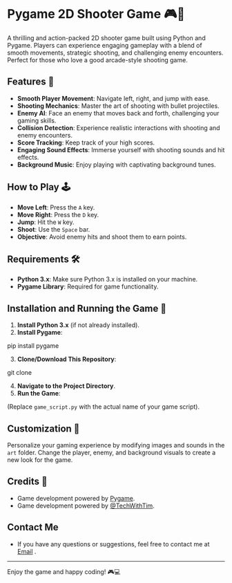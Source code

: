 # Pygame 2D Shooter Game 🎮🔫

A thrilling and action-packed 2D shooter game built using Python and Pygame. Players can experience engaging gameplay with a blend of smooth movements, strategic shooting, and challenging enemy encounters. Perfect for those who love a good arcade-style shooting game.

## Features 🌟

- **Smooth Player Movement**: Navigate left, right, and jump with ease.
- **Shooting Mechanics**: Master the art of shooting with bullet projectiles.
- **Enemy AI**: Face an enemy that moves back and forth, challenging your gaming skills.
- **Collision Detection**: Experience realistic interactions with shooting and enemy encounters.
- **Score Tracking**: Keep track of your high scores.
- **Engaging Sound Effects**: Immerse yourself with shooting sounds and hit effects.
- **Background Music**: Enjoy playing with captivating background tunes.

## How to Play 🕹️

- **Move Left**: Press the `A` key.
- **Move Right**: Press the `D` key.
- **Jump**: Hit the `W` key.
- **Shoot**: Use the `Space` bar.
- **Objective**: Avoid enemy hits and shoot them to earn points.

## Requirements 🛠️

- **Python 3.x**: Make sure Python 3.x is installed on your machine.
- **Pygame Library**: Required for game functionality.

## Installation and Running the Game 🚀

1. **Install Python 3.x** (if not already installed).
2. **Install Pygame**:

pip install pygame

3. **Clone/Download This Repository**:

git clone

4. **Navigate to the Project Directory**.
5. **Run the Game**:

(Replace `game_script.py` with the actual name of your game script).

## Customization 🎨

Personalize your gaming experience by modifying images and sounds in the `art` folder. Change the player, enemy, and background visuals to create a new look for the game.

## Credits 👏

- Game development powered by [Pygame](https://www.pygame.org/news).
- Game development powered by [@TechWithTim](https://www.youtube.com/@TechWithTim/videos).

## Contact Me

- If you have any questions or suggestions, feel free to contact me at [Email](mailto:saadshaan619@gmail.com) .
---

Enjoy the game and happy coding! 🎮💻

